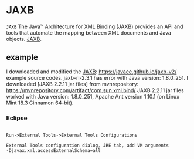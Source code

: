 # JAXB

`JAXB` The Java™ Architecture for XML Binding (JAXB) provides an API and tools that automate the mapping between XML documents and Java objects.
[JAXB][].

[JAXB]: https://javaee.github.io/jaxb-v2/

## example
I downloaded and modified the [JAXB]: https://javaee.github.io/jaxb-v2/ example source codes.
jaxb-ri-2.3.1 has error with Java version: 1.8.0_251.
I downloaded [JAXB 2.2.11 jar files] from mvnrepository:  https://mvnrepository.com/artifact/com.sun.xml.bind/
JAXB 2.2.11 jar files worked with Java version: 1.8.0_251, Apache Ant version 1.10.1 (on Linux Mint 18.3 Cinnamon 64-bit).

### Eclipse

```

Run->External Tools->External Tools Configurations

External Tools configuration dialog, JRE tab, add VM arguments
-Djavax.xml.accessExternalSchema=all
```

